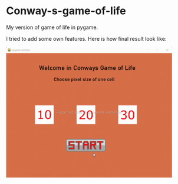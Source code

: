 # Conway-s-game-of-life
My version of game of life in pygame. 

I tried to add some own features. Here is how final result look like:

<img src="images/20220805_143928.gif" width="450">

